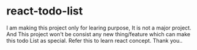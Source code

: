 # react-todo-list
I am making this project only for learing purpose, It is not a major project.
And This project won't be consist any new thing/feature which can make this todo List as special.
Refer this to learn react concept.
Thank you.. 
